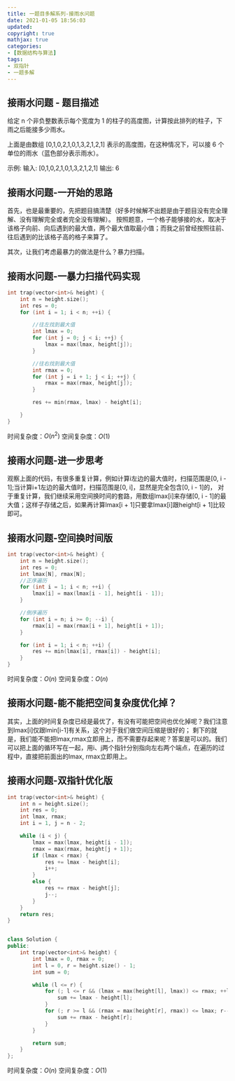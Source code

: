```yaml
---
title: 一题目多解系列-接雨水问题
date: 2021-01-05 18:56:03
updated:
copyright: true
mathjax: true
categories:
- [数据结构与算法]
tags: 
- 双指针
- 一题多解
---
```


## 接雨水问题 - 题目描述

给定 n 个非负整数表示每个宽度为 1 的柱子的高度图，计算按此排列的柱子，下雨之后能接多少雨水。

上面是由数组 [0,1,0,2,1,0,1,3,2,1,2,1] 表示的高度图，在这种情况下，可以接 6 个单位的雨水（蓝色部分表示雨水）。

示例:
输入: [0,1,0,2,1,0,1,3,2,1,2,1]
输出: 6

## 接雨水问题-一开始的思路

首先，也是最重要的，先把题目搞清楚（好多时候解不出题是由于题目没有完全理解、没有理解完全或者完全没有理解）。
按照题意，一个格子能够接的水，取决于该格子向前、向后遇到的最大值，两个最大值取最小值；而我之前曾经按照往前、往后遇到的比该格子高的格子来算了。

其次，让我们考虑最暴力的做法是什么？暴力扫描。

## 接雨水问题-一暴力扫描代码实现

```cpp
int trap(vector<int>& height) {
    int n = height.size();
    int res = 0;
    for (int i = 1; i < n; ++i) {

        //往左找到最大值
        int lmax = 0;
        for (int j = 0; j < i; ++j) {
            lmax = max(lmax, height[j]);
        }

        //往右找到最大值
        int rmax = 0;
        for (int j = i + 1; j < i; ++j) {
            rmax = max(rmax, height[j]);
        }

        res += min(rmax, lmax) - height[i];

    }
}
```

时间复杂度：$O(n^2)$
空间复杂度：$O(1)$

## 接雨水问题-进一步思考

观察上面的代码，有很多重复计算，例如计算i左边的最大值时，扫描范围是[0, i - 1];当计算i+1左边的最大值时，扫描范围是[0, i]，显然是完全包含[0, i - 1]的，
对于重复计算，我们继续采用空间换时间的套路，用数组lmax[i]来存储[0, i - 1]的最大值；这样子存储之后，如果再计算lmax[i + 1]只要拿lmax[i]跟height[i + 1]比较即可。

## 接雨水问题-空间换时间版

```cpp
int trap(vector<int>& height) {
    int n = height.size();
    int res = 0;
    int lmax[N], rmax[N];
    //正序遍历
    for (int i = 1; i < n; ++i) {
        lmax[i] = max(lmax[i - 1], height[i - 1]);
    }

    //倒序遍历 
    for (int i = n; i >= 0; --i) {
        rmax[i] = max(rmax[i + 1], height[i + 1]);
    }

    for (int i = 1; i < n; ++i) {
        res += min(lmax[i], rmax[i]) - height[i];
    }
}
```

时间复杂度：$O(n)$
空间复杂度：$O(n)$

## 接雨水问题-能不能把空间复杂度优化掉？

其实，上面的时间复杂度已经是最优了，有没有可能把空间也优化掉呢？我们注意到lmax[i]仅跟lmin[i-1]有关系，这个对于我们做空间压缩是很好的；
剩下的就是，我们能不能把lmax,rmax立即用上，而不需要存起来呢？答案是可以的。我们可以把上面的循环写在一起，用i、j两个指针分别指向左右两个端点，在遍历的过程中，直接把前面出的lmax, rmax立即用上。

## 接雨水问题-双指针优化版

```cpp
int trap(vector<int>& height) {
    int n = height.size();
    int res = 0;
    int lmax, rmax;
    int i = 1, j = n - 2;

    while (i < j) {
        lmax = max(lmax, height[i - 1]);
        rmax = max(rmax, height[j + 1]);
        if (lmax < rmax) {
            res += lmax - height[i];
            i++;
        }
        else {
            res += rmax - height[j];
            j--;
        }
    }
    return res;
}
```

```cpp

class Solution {
public:
    int trap(vector<int>& height) {
        int lmax = 0, rmax = 0;
        int l = 0, r = height.size() - 1;
        int sum = 0;

        while (l <= r) {
            for (; l <= r && (lmax = max(height[l], lmax)) <= rmax; ++l) {
                sum += lmax - height[l];
            }
            for (; r >= l && (rmax = max(height[r], rmax)) <= lmax; r--) {
                sum += rmax - height[r];
            }
        } 

        return sum;
    }
};

```

时间复杂度：$O(n)$
空间复杂度：$O(1)$
